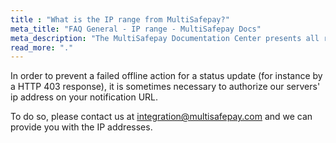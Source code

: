 ```yaml
---
title : "What is the IP range from MultiSafepay?"
meta_title: "FAQ General - IP range - MultiSafepay Docs"
meta_description: "The MultiSafepay Documentation Center presents all relevant information about our Plugins and API. You can also find support pages for payment methods, tools and general questions as well as the contact details of our Support and Integration Teams."
read_more: "."
---
```

In order to prevent a failed offline action for a status update (for instance by a HTTP 403 response), it is sometimes necessary to authorize our servers' ip address on your notification URL. 

To do so, please contact us at <integration@multisafepay.com> and we can provide you with the IP addresses.
